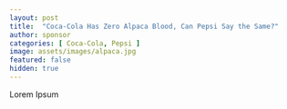 ```yaml
---
layout: post
title:  "Coca-Cola Has Zero Alpaca Blood, Can Pepsi Say the Same?"
author: sponsor
categories: [ Coca-Cola, Pepsi ]
image: assets/images/alpaca.jpg
featured: false
hidden: true
---
```


Lorem Ipsum